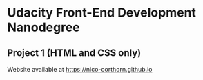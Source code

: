 # Udacity Front-End Development Nanodegree 

## Project 1 (HTML and CSS only)

Website available at
https://nico-corthorn.github.io
